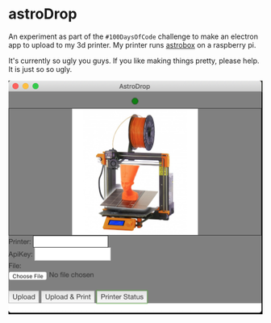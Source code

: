 # astroDrop

An experiment as part of the `#100DaysOfCode` challenge to make an electron app to upload to my 3d printer. My printer runs [astrobox](https://www.astroprint.com/products/p/astrobox-gateway) on a raspberry pi. 

It's currently so ugly you guys. If you like making things pretty, please help. It is just so so ugly.

![](./assets/screenshot1.png)
